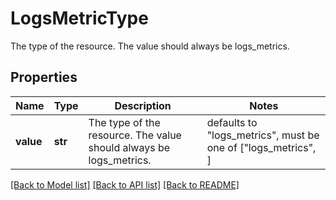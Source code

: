 # LogsMetricType

The type of the resource. The value should always be logs_metrics.
## Properties
Name | Type | Description | Notes
------------ | ------------- | ------------- | -------------
**value** | **str** | The type of the resource. The value should always be logs_metrics. | defaults to "logs_metrics",  must be one of ["logs_metrics", ]

[[Back to Model list]](README.md#documentation-for-models) [[Back to API list]](README.md#documentation-for-api-endpoints) [[Back to README]](README.md)


